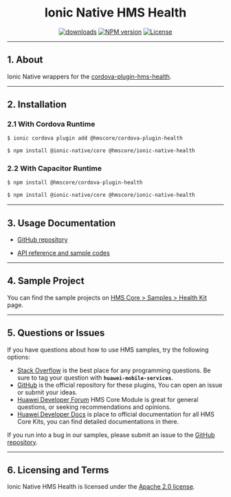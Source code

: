 <p align="center">
  <h1 align="center">Ionic Native HMS Health</h1>
</p>

<p align="center">
  <a href="https://www.npmjs.com/package/@hmscore/ionic-native-hms-health"><img src="https://img.shields.io/npm/dm/@hmscore/ionic-native-hms-health?color=%23007EC6&style=for-the-badge" alt="downloads"></a>
  <a href="https://www.npmjs.com/package/@hmscore/ionic-native-hms-health"><img src="https://img.shields.io/npm/v/@hmscore/ionic-native-hms-health?color=%23ed2a1c&style=for-the-badge" alt="NPM version"></a>
  <a href="./LICENSE"><img src="https://img.shields.io/npm/l/@hmscore/ionic-native-hms-health.svg?color=%3bcc62&style=for-the-badge" alt="License"></a>
</p>

---

## 1. About

Ionic Native wrappers for
the [cordova-plugin-hms-health](https://www.npmjs.com/package/@hmscore/cordova-plugin-hms-health).

---

## 2. Installation

### 2.1 With Cordova Runtime

```bash
$ ionic cordova plugin add @hmscore/cordova-plugin-health
```

```bash
$ npm install @ionic-native/core @hmscore/ionic-native-health
```

### 2.2 With Capacitor Runtime

```bash
$ npm install @hmscore/cordova-plugin-health
```

```bash
$ npm install @ionic-native/core @hmscore/ionic-native-health
```

---

## 3. Usage Documentation

- [GitHub repository](https://github.com/HMS-Core/hms-cordova-plugin)

- [API reference and sample codes](https://developer.huawei.com/consumer/en/doc/development/HMS-Plugin-References-V1/overview-0000001073682529-V1?ha_source=hms1)

---

## 4. Sample Project

You can find the sample projects
on [HMS Core > Samples > Health Kit](https://developer.huawei.com/consumer/en/doc/overview/HMS-Core-Plugin?ha_source=hms1)
page.

---

## 5. Questions or Issues

If you have questions about how to use HMS samples, try the following options:

- [Stack Overflow](https://stackoverflow.com/questions/tagged/huawei-mobile-services) is the best
  place for any programming questions. Be sure to tag your question
  with **`huawei-mobile-services`**.
- [GitHub](https://github.com/HMS-Core/hms-cordova-plugin) is the official repository for these
  plugins, You can open an issue or submit your ideas.
- [Huawei Developer Forum](https://forums.developer.huawei.com/forumPortal/en/home?fid=0101187876626530001&ha_source=hms1)
  HMS Core Module is great for general questions, or seeking recommendations and opinions.
- [Huawei Developer Docs](https://developer.huawei.com/consumer/en/doc/overview/HMS-Core-Plugin?ha_source=hms1)
  is place to official documentation for all HMS Core Kits, you can find detailed documentations in
  there.

If you run into a bug in our samples, please submit an issue to
the [GitHub repository](https://github.com/HMS-Core/hms-cordova-plugin).

---

## 6. Licensing and Terms

Ionic Native HMS Health is licensed under the [Apache 2.0 license](LICENSE).
